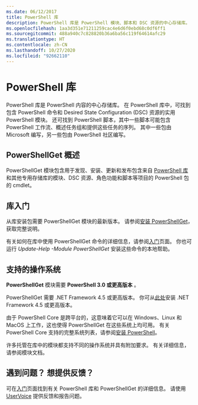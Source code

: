 ```yaml
---
ms.date: 06/12/2017
title: PowerShell 库
description: PowerShell 库是 PowerShell 模块、脚本和 DSC 资源的中心存储库。
ms.openlocfilehash: 1aa3d351e71211259cac4e6d6f0ebd68c0df6ff1
ms.sourcegitcommit: 488a940c7c828820b36a6ba56c119f64614afc29
ms.translationtype: HT
ms.contentlocale: zh-CN
ms.lasthandoff: 10/27/2020
ms.locfileid: "92662110"
---
```

# <a name="the-powershell-gallery"></a>PowerShell 库

PowerShell 库是 PowerShell 内容的中心存储库。 在 PowerShell 库中，可找到包含 PowerShell 命令和 Desired State Configuration (DSC) 资源的实用 PowerShell 模块。
还可找到 PowerShell 脚本，其中一些脚本可能包含 PowerShell 工作流、概述任务组和提供这些任务的序列。 其中一些包由 Microsoft 编写，另一些包由 PowerShell 社区编写。

## <a name="powershellget-overview"></a>PowerShellGet 概述

PowerShellGet 模块包含用于发现、安装、更新和发布包含来自 [PowerShell 库](https://www.PowerShellGallery.com)和其他专用存储库的模块、DSC 资源、角色功能和脚本等项目的 PowerShell 包的 cmdlet。

## <a name="getting-started-with-the-gallery"></a>库入门

从库安装包需要 PowerShellGet 模块的最新版本。 请参阅[安装 PowerShellGet](installing-psget.md)，获取完整说明。

有关如何在库中使用 PowerShellGet 命令的详细信息，请参阅[入门](getting-started.md)页面。 你也可运行 *Update-Help -Module PowerShellGet* 安装这些命令的本地帮助。

## <a name="supported-operating-systems"></a>支持的操作系统

**PowerShellGet** 模块需要 **PowerShell 3.0 或更高版本** 。

PowerShellGet 需要 .NET Framework 4.5 或更高版本。 你可从[此处](https://msdn.microsoft.com/library/5a4x27ek.aspx)安装 .NET Framework 4.5 或更高版本。

由于 PowerShell Core 是跨平台的，这意味着它可以在 Windows、Linux 和 MacOS 上工作，这也使得 PowerShellGet 在这些系统上均可用。 有关 PowerShell Core 支持的完整系统列表，请参阅[安装 PowerShell](/powershell/scripting/install/installing-powershell)。

许多托管在库中的模块都支持不同的操作系统并具有附加要求。
有关详细信息，请参阅模块文档。

## <a name="got-a-question-have-feedback"></a>遇到问题？ 想提供反馈？

可在[入门](getting-started.md)页面找到有关 PowerShell 库和 PowerShellGet 的详细信息。 请使用 [UserVoice](http://windowsserver.uservoice.com/forums/301869-powershell) 提供反馈和报告问题。
